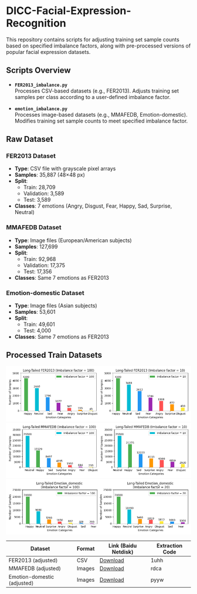 # DICC-Facial-Expression-Recognition
This repository contains scripts for adjusting training set sample counts based on specified imbalance factors, along with pre-processed versions of popular facial expression datasets.

## Scripts Overview

- ​**​`FER2013_imbalance.py`​**​  
  Processes CSV-based datasets (e.g., FER2013). Adjusts training set samples per class according to a user-defined imbalance factor.

- ​**​`emotion_imbalance.py`​**​  
  Processes image-based datasets (e.g., MMAFEDB, Emotion-domestic). Modifies training set sample counts to meet specified imbalance factor.

## Raw Dataset

### FER2013 Dataset
- ​**​Type​**​: CSV file with grayscale pixel arrays  
- ​**​Samples​**​: 35,887 (48×48 px)  
- ​**​Split​**​:
  - Train: 28,709
  - Validation: 3,589
  - Test: 3,589  
- ​**​Classes​**​: 7 emotions (Angry, Disgust, Fear, Happy, Sad, Surprise, Neutral)  

### MMAFEDB Dataset
- ​**​Type​**​: Image files (European/American subjects)  
- ​**​Samples​**​: 127,699  
- ​**​Split​**​:
  - Train: 92,968
  - Validation: 17,375
  - Test: 17,356  
- ​**​Classes​**​: Same 7 emotions as FER2013  

### Emotion-domestic Dataset
- ​**​Type​**​: Image files (Asian subjects)  
- ​**​Samples​**​: 53,601  
- ​**​Split​**​:
  - Train: 49,601
  - Test: 4,000  
- ​**​Classes​**​: Same 7 emotions as FER2013

## Processed Train Datasets

![FER2013 (adjusted) schematic diagram](image/FER2013_Imbalance_Combined.png)
![MMAFEDB (adjusted) schematic diagram](image/MMAFEDB_Imbalance_Combined.png)
![Emotion_domestic (adjusted) schematic diagram](image/Emotion_domestic_Imbalance_Combined.png)

| Dataset         | Format | Link (Baidu Netdisk) | Extraction Code |
|-----------------|--------|----------------------|-----------------|
| FER2013 (adjusted) | CSV    | [Download](https://pan.baidu.com/s/1msmYqw0Yvet3GZtmJq19iQ)            | 1uhh            |
| MMAFEDB (adjusted) | Images | [Download](https://pan.baidu.com/s/1BPgtbuTA5D9WoWlR7HK_8w)            | rdca            |
| Emotion-domestic (adjusted) | Images | [Download](https://pan.baidu.com/s/1IpqiJog7gNNzYRzKnu2myg)   | pyyw            |
